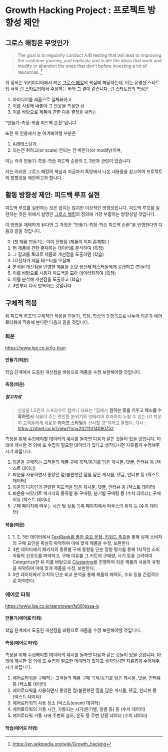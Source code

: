# Growth Hacking Project : 프로젝트 방향성 제안

## 그로스 해킹은 무엇인가

> The goal is to regularly conduct A/B testing that will lead to improving the customer journey, and replicate and scale the ideas that work and modify or abandon the ones that don't before investing a lot of resources. [^1]

위 정의는 위키피디아에서 퍼온 [그로스 해킹](https://en.wikipedia.org/wiki/Growth_hacking)의 핵심에 해당하는데, 이는 유명한 스타트업 서적 [린 스타트업](https://en.wikipedia.org/wiki/Lean_startup)에서 주장하는 바와 그 결이 같습니다. 린 스타트업의 핵심은

1. 아이디어를 제품으로 실체화하고
2. 이를 시장에 내놓아 그 반응을 측정한 뒤
3. 이를 바탕으로 제품에 관한 다음 결정을 내리는

"만들기-측정-학습 피드백 순환"입니다.

또한 위 인용에서 눈 여겨봐야할 부분은

1. A/B테스팅과
2. 되는건 취하고(or scale) 안되는 건 버린다(or modify)이며,

이는 각각 만들기-측정-학습 피드백 순환의 2, 3번과 관련이 있습니다.

저는 이러한 그로스 해킹의 핵심과 지금까지 톡방에서 나온 내용들을 참고하여 프로젝트의 방향성을 제안하고자 합니다.

## 활동 방향성 제안: 피드백 루프 실현

피드백 루프를 실현하는 것은 쉽지는 않지만 이상적인 방향성입니다. 피드백 루프를 실현하는 것은 위에서 설명한 [그로스 해킹](https://en.wikipedia.org/wiki/Growth_hacking)의 정의에 가장 부합하는 방향성일 것입니다.

이 방법을 채택하게 된다면 그 과정은 "만들기-측정-학습 피드백 순환"을 반영한다면 다음과 같을 것입니다.

0. (첫 제품 만들기는 이미 진행됨 (제품이 이미 존재함) )
1. 현 제품에 관한 존재하는 데이터를 분석하여 (측정)
2. 그 결과를 토대로 제품의 개선점을 도출하면 (학습)
3. LG전자가 제품 테스터를 모집해
4. 분석된 개선점을 반영한 제품을 소량 생산해 테스터들에게 공급하고 (만들기)
5. 이를 바탕으로 사용자 피드백을 모아 데이터화하여 (측정)
6. 이를 분석해 개선점을 도출하고 (학습)
7. 3번부터 다시 반복하는 것입니다.

## 구체적 적용

위 피드백 루프의 구체적인 적용을 만들기, 측정, 학습의 3 항목으로 나누어 틔운과 에어로타워에 적용해 본다면 다음과 같을 것입니다.

### 틔운

<https://www.lge.co.kr/lg-tiiun>

#### 만들기(틔운)

학습 단계에서 도출된 개선점을 바탕으로 제품을 수정 보완해야할 것입니다.

#### 측정(틔운)

##### 참고자료

> 신상윤 LG전자 스프라우트 컴퍼니 대표는 "집에서 **원하는 꽃을 키우고 채소를 수확하면서** 식물이 주는 편안한 분위기와 인테리어 효과까지 누릴 수 있는 LG 틔운이 고객들에게 새로운 **라이프 스타일**을 선사할 것"이라고 말했다.
> 기사 : <https://zdnet.co.kr/view/?no=20211014090752>

측정을 위해 수집해야할 데이터의 예시를 들자면 다음과 같은 것들이 있을 것입니다. 아래에 제시한 것 외에 또 수집이 필요한 데이터가 있다고 생각되시면 자유롭게 수정해주시기 바랍니다.

1. 틔운을 구매하는 고객들의 제품 구매 목적/동기를 담은 게시물, 댓글, 인터뷰 등 (텍스트 데이터)
2. 틔운을 사용하면서 좋았던 점/불편했던 점을 담은 게시물, 댓글, 인터뷰 등 (텍스트 데이터)
3. 틔운의 디자인과 관련한 피드백을 담은 게시물, 댓글, 인터뷰 등 (텍스트 데이터)
4. 틔운용 씨앗키트 패키지의 종류별 총 구매량, 분기별 구매량 등 (수치 데이터), 구매 이유 (텍스트 데이터)
5. 구매 페이지에 머무는 시간 및 상품 목록 페이지에서 마우스의 위치 등 (수치 데이터)

#### 학습(틔운)

1. 1, 2, 3번 데이터에서 [TextRank를 통한 중요 문장, 키워드 추출](https://lovit.github.io/nlp/2019/04/30/textrank/)을 통해 실제 소비자의 구매 요인을 확실히 파악하여 이에 맞게 제품을 수정, 보완한다
2. 4번 데이터에서 패키지의 종류별 구매 동향을 단순 정량 평가를 통해 1차적인 소비자들의 선호도를 파악하고, 구매 이유를 그 키트의 구매량, 시기 등을 고려하여 Categorize한 뒤 이를 바탕으로 [Clustering](https://ko.wikipedia.org/wiki/%ED%81%B4%EB%9F%AC%EC%8A%A4%ED%84%B0_%EB%B6%84%EC%84%9D)을 진행하여 틔운 제품의 사용자 유형을 파악하여 이에 맞게 제품을 수정, 보완한다.
3. 5번 데이터에서 수치의 단순 비교 분석을 통해 제품의 매력도, 수요 등을 간접적으로 파악한다.

### 에어로 타워

<https://www.lge.co.kr/aerotower/fs061pssa-b>

#### 만들기(에어로 타워)

학습 단계에서 도출된 개선점을 바탕으로 제품을 수정 보완해야할 것입니다.

#### 측정(에어로 타워)

측정을 위해 수집해야할 데이터의 예시를 들자면 다음과 같은 것들이 있을 것입니다. 아래에 제시한 것 외에 또 수집이 필요한 데이터가 있다고 생각되시면 자유롭게 수정해주시기 바랍니다.

1. 에어로타워을 구매하는 고객들의 제품 구매 목적/동기를 담은 게시물, 댓글, 인터뷰 등 (텍스트 데이터)
2. 에어로타워을 사용하면서 좋았던 점/불편했던 점을 담은 게시물, 댓글, 인터뷰 등 (텍스트 데이터)
3. 에어로타워의 사용 장소 (텍스트(enum) 데이터)
4. 에어로타워의 가동 시간, 가동되는 시기(분기별, 일별 등) 등 (수치 데이터)
5. 에어로타워 가동 시에 주변의 습도, 온도 등 주변 상황 데이터 (수치 데이터)

#### 학습(에어로 타워)

[^1]: <https://en.wikipedia.org/wiki/Growth_hacking>
